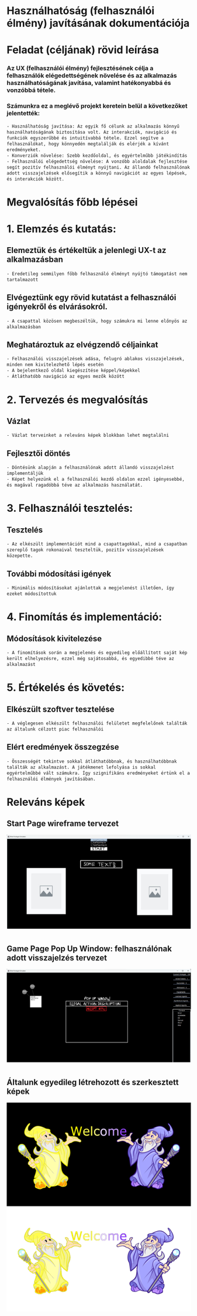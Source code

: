 # Használhatóság (felhasználói élmény) javításának dokumentációja

# Feladat (céljának) rövid leírása

### Az UX (felhasználói élmény) fejlesztésének célja a felhasználók elégedettségének növelése és az alkalmazás használhatóságának javítása, valamint hatékonyabbá és vonzóbbá tétele.
### Számunkra ez a meglévő projekt keretein belül a következőket jelentették:
	- Használhatóság javítása: Az egyik fő célunk az alkalmazás könnyű használhatóságának biztosítása volt. Az interakciók, navigáció és funkciók egyszerűbbé és intuitívabbá tétele. Ezzel segítve a felhasználókat, hogy könnyedén megtalálják és elérjék a kívánt eredményeket.
	- Konverziók növelése: Szebb kezdőoldal, és egyértelműbb játékindítás 
	- Felhasználói elégedettség növelése: A vonzóbb aloldalak fejlesztése segít pozitív felhasználói élményt nyújtani. Az állandó felhasználónak adott visszajelzések elősegítik a könnyű navigációt az egyes lépések, és interakciók között.

# Megvalósítás főbb lépései

# 1. Elemzés és kutatás:

 ## Elemeztük és értékeltük a jelenlegi UX-t az alkalmazásban 
	- Eredetileg semmilyen főbb felhasználó élményt nyújtó támogatást nem tartalmazott
 ## Elvégeztünk egy rövid kutatást a felhasználói igényekről és elvárásokról. 
 	- A csapattal közösen megbeszéltük, hogy számukra mi lenne előnyös az alkalmazásban
 ## Meghatároztuk az elvégzendő céljainkat
	- Felhasználói visszajelzések adása, felugró ablakos visszajelzések, minden nem kivitelezhető lépés esetén
	- A bejelentkező oldal kiegészítése képpel/képekkel
	- Átláthatóbb navigáció az egyes mezők között

# 2. Tervezés és megvalósítás
## Vázlat
	- Vázlat terveinket a releváns képek blokkban lehet megtalálni
## Fejlesztői döntés
	- Döntésünk alapján a felhasználónak adott állandó visszajelzést implementáljük
	- Képet helyezünk el a felhasználói kezdő oldalon ezzel igényesebbé, és magával ragadóbbá téve az alkalmazás használatát.

# 3. Felhasználói tesztelés:
## Tesztelés
	- Az elkészült implementációt mind a csapattagokkal, mind a csapatban szereplő tagok rokonaival teszteltük, pozitív visszajelzések közepette.
## További módosítási igények
	- Minimális módosításokat ajánlottak a megjelenést illetően, így ezeket módosítottuk

# 4. Finomítás és implementáció:
## Módosítások kivitelezése
	- A finomítások során a megjelenés és egyedileg előállított saját kép került elhelyezésre, ezzel még sajátosabbá, és egyedibbé téve az alkalmazást

# 5. Értékelés és követés:
## Elkészült szoftver tesztelése
	- A véglegesen elkészült felhasználói felületet megfelelőnek találták az általunk célzott piac felhasználói
## Elért eredmények összegzése
	- Összességét tekintve sokkal átláthatóbbnak, és használhatóbbnak találták az alkalmazást. A játékmenet lefolyása is sokkal egyértelműbbé vált számukra. Így szignifikáns eredményeket értünk el a felhasználói élmények javításában.
	
# Releváns képek
## Start Page wireframe tervezet
![wireframe login](wireframe1.png)
#
## Game Page Pop Up Window: felhasználónak adott visszajelzés tervezet
![wireframe game page](wireframe2.png)
#
## Általunk egyedileg létrehozott és szerkesztett képek

![wireframe game page](wizardstartwallpaper.png)
![wireframe game page](wizardstartwallpaperlight.png)